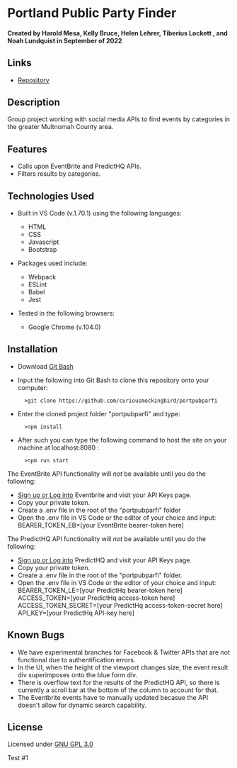 # Portland Public Party Finder

#### Created by Harold Mesa, Kelly Bruce, Helen Lehrer, Tiberius Lockett , and Noah Lundquist in September of 2022

## Links

* [Repository](https://github.com/curiousmockingbird/portpubparfi)

## Description

Group project working with social media APIs to find events by categories in the greater Multnomah County area. 

## Features

* Calls upon EventBrite and PredictHQ APIs.  
* Filters results by categories.

## Technologies Used

* Built in VS Code (v.1.70.1) using the following languages:
	* HTML
	* CSS
	* Javascript
  * Bootstrap

* Packages used include:
	* Webpack
	* ESLint
	* Babel
	* Jest

* Tested in the following browsers:
	* Google Chrome (v.104.0)


## Installation

* Download [Git Bash](https://git-scm.com/downloads)
* Input the following into Git Bash to clone this repository onto your computer:

		>git clone https://github.com/curiousmockingbird/portpubparfi

* Enter the cloned project folder "portpubparfi" and type:

		>npm install

* After such you can type the following command to host the site on your machine at localhost:8080 :

		>npm run start

The EventBrite API functionality will _not_ be available until you do the following:

* [Sign up or Log into](https://www.eventbrite.com/signin/?referrer=%2Fplatform%2Fapi) Eventbrite and visit your API Keys page. 
* Copy your private token.
* Create a .env file in the root of the "portpubparfi" folder
* Open the .env file in VS Code or the editor of your choice and input:  
BEARER_TOKEN_EB=[your EventBrite bearer-token here]

The PredictHQ API functionality will _not_ be available until you do the following:

* [Sign up or Log into](https://auth.predicthq.com/login?continue=https%3A%2F%2Fauth.predicthq.com%2Fauthorize%3Fresponse_type%3Dcode%26client_id%3Dcontrol_client%26scope%3Dusers%253Aread%2Bmemberships%253Aread%2Buser-profiles%253Aread%26redirect_uri%3Dhttps%253A%252F%252Fcontrol.predicthq.com%252Fauth%252Flogin%26state%3D4x3nuvyewa5) PredictHQ and visit your API Keys page. 
* Copy your private token.
* Create a .env file in the root of the "portpubparfi" folder.
* Open the .env file in VS Code or the editor of your choice and input:  
BEARER_TOKEN_LE=[your PredictHq bearer-token here]  
ACCESS_TOKEN=[your PredictHq access-token here]  
ACCESS_TOKEN_SECRET=[your PredictHq access-token-secret here]  
API_KEY=[your PredictHq API-key here]  

## Known Bugs

* We have experimental branches for Facebook & Twitter APIs that are not functional due to authentification errors.
* In the UI, when the height of the viewport changes size, the event result div superimposes onto the blue form div.
* There is overflow text for the results of the PredictHQ API, so there is currently a scroll bar at the bottom of the column to account for that.
* The Eventbrite events have to manually updated becasue the API doesn't allow for dynamic search capability.

## License

Licensed under [GNU GPL 3.0](https://www.gnu.org/licenses/gpl-3.0.en.html)

Test #1
